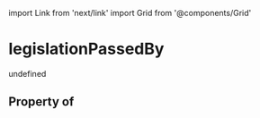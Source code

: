 import Link from 'next/link'
import Grid from '@components/Grid'

# legislationPassedBy

undefined

## Property of



